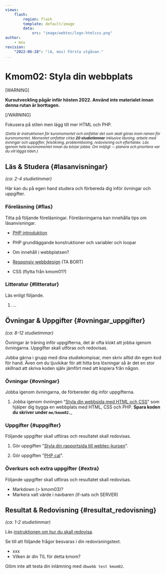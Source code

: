 ```yaml
---
views:
    flash:
        region: flash
        template: default/image
        data:
            src: "image/webtec/logo-htmlcss.png"
author:
    - mos
revision:
    "2022-06-28": "(A, mos) Första utgåvan."
...
```

Kmom02: Styla din webbplats
==================================

[WARNING]

**Kursutveckling pågår inför hösten 2022. Använd inte materialet innan denna rutan är borttagen.**

[/WARNING]

Fokusera på stilen men lägg till mer HTML och PHP.



<small><i>(Detta är instruktionen för kursmomentet och omfattar det som skall göras inom ramen för kursmomentet. Momentet omfattar cirka **20 studietimmar** inklusive läsning, arbete med övningar och uppgifter, felsökning, problemlösning, redovisning och eftertanke. Läs igenom hela kursmomentet innan du börjar jobba. Om möjligt -- planera och prioritera var du vill lägga tiden.)</i></small>



Läs & Studera  {#lasanvisningar}
---------------------------------

*(ca: 2-4 studietimmar)*

Här kan du på egen hand studera och förbereda dig inför övningar och uppgifter.



### Föreläsning {#flas}

Titta på följande föreläsningar. Föreläsningarna kan innehålla tips om läsanvisningar.

<!-- * [Protokollet HTTP](./../forelasning/protokollet-http) -->
* [PHP introduktion](./../forelasning/php-introduktion)
* PHP grundläggande konstruktioner och variabler och loopar
* Om innehåll i webbplatsen?
* [Responsiv webbdesign](./../forelasning/responsiv-webbdesign) (TA BORT)

* CSS (flytta från kmom01?)

<!--
In med PHP, något enklare.


-->



### Litteratur  {#litteratur}

Läs enligt följande.

1. ...



Övningar & Uppgifter  {#ovningar_uppgifter}
-------------------------------------------

*(ca: 8-12 studietimmar)*

Övningar är träning inför uppgifterna, det är ofta klokt att jobba igenom övningarna. Uppgifter skall utföras och redovisas.

Jobba gärna i grupp med dina studiekompisar, men skriv alltid din egen kod för hand. Även om du tjuvkikar för att hitta bra lösningar så är det en stor skillnad att skriva koden själv jämfört med att kopiera från någon.



### Övningar {#ovningar}

Jobba igenom övningarna, de förbereder dig inför uppgifterna.

1. Jobba igenom övningen "[Styla din webbsida med HTML och CSS](kunskap/style-din-webbsida-med-html-och-css)" som hjälper dig bygga en webbplats med HTML, CSS och PHP. __Spara koden du skriver under `me/kmom02`.___

<!--
* Programmera något med PHP, som en övningssida i report?

En vy med kalendern som en tabell?

* I lektionen "[Skapa en responsiv webbplats med HTML och CSS](./../forelasning/htmlcss)" får du hjälp att komma igång med uppgiften. Lektionen spelas in.

kanske en onepage för att tvinga fram olika konstruktioner och få övning på responsivitet?
variabler i css, sidans och kolumnernas bredd
1, 2, 3 kolumners layout.
clearfloat?
clearfix
footer i tre delar
header i delar
navbar
navbar responsiv
byline
text med bilder, figure, figcaption
style med klasser

PHP med variabler, inbyggda funktioner, if och loop
kalender på svenska, plocka fram detaljer om dagens datum och ett visst datum.
sidans laddningstid, antal resurser/filer/minne som laddas

Kalendern kan vara en månadskalender 1-31 vilket ger endast en loop, vecka/månadskalendern ger ju två loopar...

kalender print with style
Is it friday?
-->



### Uppgifter {#uppgifter}

Följande uppgifter skall utföras och resultatet skall redovisas.

1. Gör uppgiften "[Styla din rapportsida till webtec-kursen](uppgift/styla-din-rapport-sida-till-webtec-kursen)".

2. Gör uppgiften "[PHP cal](uppgift/skapa-en-one-page-website)".

<!--
Byt uppgift, kalender ish? med GET

En onepage website?
-->


### Överkurs och extra uppgifter {#extra}

Följande uppgifter skall utföras och resultatet skall redovisas.

* Markdown (> kmom03)?
* Markera valt värde i navbaren (if-sats och SERVER)

<!--
Extrauppgift responsiv?

Meny som responsiv?
-->



Resultat & Redovisning  {#resultat_redovisning}
-----------------------------------------------

*(ca: 1-2 studietimmar)*

Läs [instruktionen om hur du skall redovisa](./../redovisa).

Se till att följande frågor besvaras i din redovisningstext.

* xxx
* Vilken är din TIL för detta kmom?

Glöm inte att testa din inlämning med `dbwebb test kmom02`.
